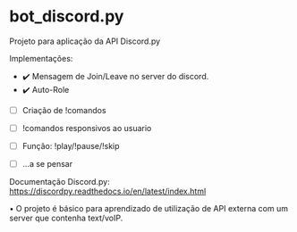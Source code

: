 # bot_discord.py
Projeto para aplicação da API Discord.py

Implementações:
- ✔️ Mensagem de Join/Leave no server do discord.
- ✔️ Auto-Role
- [ ] Criação de !comandos
- [ ] !comandos responsivos ao usuario
- [ ] Função: !play/!pause/!skip
- [ ] ...a se pensar


Documentação Discord.py:
https://discordpy.readthedocs.io/en/latest/index.html


• O projeto é básico para aprendizado de utilização de API externa com um server que contenha text/voIP.

